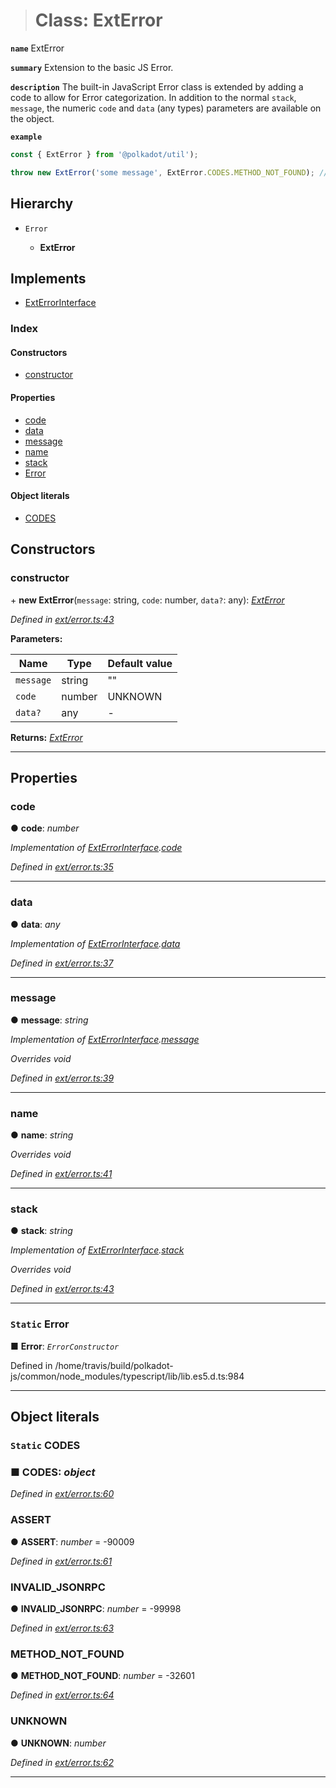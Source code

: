 > # Class: ExtError

**`name`** ExtError

**`summary`** Extension to the basic JS Error.

**`description`** 
The built-in JavaScript Error class is extended by adding a code to allow for Error categorization. In addition to the normal `stack`, `message`, the numeric `code` and `data` (any types) parameters are available on the object.

**`example`** 
<BR>

```javascript
const { ExtError } from '@polkadot/util');

throw new ExtError('some message', ExtError.CODES.METHOD_NOT_FOUND); // => error.code = -32601
```

## Hierarchy

* `Error`

  * **ExtError**

## Implements

* [ExtErrorInterface](../interfaces/_types_.exterrorinterface.md)

### Index

#### Constructors

* [constructor](_ext_error_.exterror.md#constructor)

#### Properties

* [code](_ext_error_.exterror.md#code)
* [data](_ext_error_.exterror.md#data)
* [message](_ext_error_.exterror.md#message)
* [name](_ext_error_.exterror.md#name)
* [stack](_ext_error_.exterror.md#stack)
* [Error](_ext_error_.exterror.md#static-error)

#### Object literals

* [CODES](_ext_error_.exterror.md#static-codes)

## Constructors

###  constructor

\+ **new ExtError**(`message`: string, `code`: number, `data?`: any): *[ExtError](_ext_error_.exterror.md)*

*Defined in [ext/error.ts:43](url)*

**Parameters:**

Name | Type | Default value |
------ | ------ | ------ |
`message` | string | "" |
`code` | number |  UNKNOWN |
`data?` | any | - |

**Returns:** *[ExtError](_ext_error_.exterror.md)*

___

## Properties

###  code

● **code**: *number*

*Implementation of [ExtErrorInterface](../interfaces/_types_.exterrorinterface.md).[code](../interfaces/_types_.exterrorinterface.md#code)*

*Defined in [ext/error.ts:35](url)*

___

###  data

● **data**: *any*

*Implementation of [ExtErrorInterface](../interfaces/_types_.exterrorinterface.md).[data](../interfaces/_types_.exterrorinterface.md#data)*

*Defined in [ext/error.ts:37](url)*

___

###  message

● **message**: *string*

*Implementation of [ExtErrorInterface](../interfaces/_types_.exterrorinterface.md).[message](../interfaces/_types_.exterrorinterface.md#message)*

*Overrides void*

*Defined in [ext/error.ts:39](url)*

___

###  name

● **name**: *string*

*Overrides void*

*Defined in [ext/error.ts:41](url)*

___

###  stack

● **stack**: *string*

*Implementation of [ExtErrorInterface](../interfaces/_types_.exterrorinterface.md).[stack](../interfaces/_types_.exterrorinterface.md#stack)*

*Overrides void*

*Defined in [ext/error.ts:43](url)*

___

### `Static` Error

■ **Error**: *`ErrorConstructor`*

Defined in /home/travis/build/polkadot-js/common/node_modules/typescript/lib/lib.es5.d.ts:984

___

## Object literals

### `Static` CODES

### ■ **CODES**: *object*

*Defined in [ext/error.ts:60](url)*

###  ASSERT

● **ASSERT**: *number* =  -90009

*Defined in [ext/error.ts:61](url)*

###  INVALID_JSONRPC

● **INVALID_JSONRPC**: *number* =  -99998

*Defined in [ext/error.ts:63](url)*

###  METHOD_NOT_FOUND

● **METHOD_NOT_FOUND**: *number* =  -32601

*Defined in [ext/error.ts:64](url)*

###  UNKNOWN

● **UNKNOWN**: *number*

*Defined in [ext/error.ts:62](url)*

___